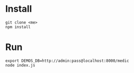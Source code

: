 
# Install

```
git clone <me>
npm install
```

# Run

```
export DEMOS_DB=http://admin:pass@localhost:8000/medic
node index.js
```
